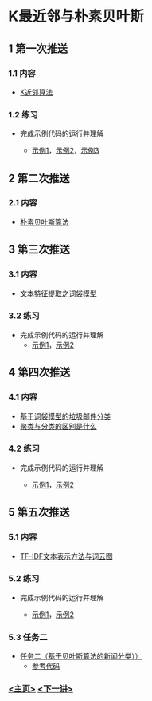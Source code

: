 # K最近邻与朴素贝叶斯

## 1 第一次推送

### 1.1 内容

- [K近邻算法](https://mp.weixin.qq.com/s/HpgyaOffKNKw768sqxA6gQ)

### 1.2 练习

- 完成示例代码的运行并理解

  - [示例1](./101_visualzation.py)，[示例2](./102_visualzation.py)，[示例3](./103_train.py)

## 2 第二次推送

### 2.1 内容

- [朴素贝叶斯算法](https://mp.weixin.qq.com/s/QOWBh77f_Dv0Fmj_mAk-Cw)

## 3 第三次推送

### 3.1 内容

- [文本特征提取之词袋模型](https://mp.weixin.qq.com/s/oCql-n_B1zrjC5RCi0Vpew)

### 3.2 练习

- 完成示例代码的运行并理解
  - [示例1](./201_cut_words.py)，[示例2](./202_vectorization.py)

## 4 第四次推送

### 4.1 内容

- [基于词袋模型的垃圾邮件分类](https://mp.weixin.qq.com/s/6J5vZSb53rEJ-ToPcMpYKQ)
- [聚类与分类的区别是什么](https://mp.weixin.qq.com/s/l8jQHLjRj-1-c-_1GHcxiQ)

### 4.2 练习

- 完成示例代码的运行并理解

  - [示例1](./301_bag_of_word.py)，[示例2](./302_bag_of_word_cla.py)

## 5 第五次推送

### 5.1 内容

- [TF-IDF文本表示方法与词云图](https://mp.weixin.qq.com/s/ULyWHF2hJq3IMQrBCR7FzQ)

### 5.2 练习

- 完成示例代码的运行并理解

  - [示例1](./401_TFIDF.py)，[示例2](./402_word_cloud.py)

### 5.3 任务二

- [任务二（基于贝叶斯算法的新闻分类））](https://mp.weixin.qq.com/s/S4X2anVmhL4-CwP2Mo-T0Q)
  - [参考代码](./402_task2_new_classification.py)

### [<主页>](../README.md)    [<下一讲>](../05_DecisionTree/README.md)